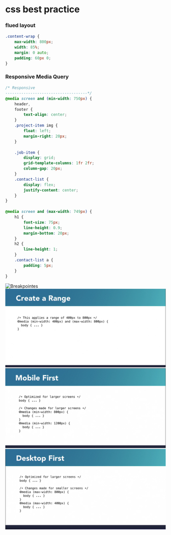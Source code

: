 # css best practice

### flued layout

```css
.content-wrap {
	max-width: 800px;
	width: 85%;
	margin: 0 auto;
	padding: 60px 0;
}
```

### Responsive Media Query

```css
/* Responsive
------------------------------------*/
@media screen and (min-width: 750px) {
	header,
	footer {
		text-align: center;
	}
	.project-item img {
		float: left;
		margin-right: 20px;
	}

	.job-item {
		display: grid;
		grid-template-columns: 1fr 2fr;
		column-gap: 20px;
	}
	.contact-list {
		display: flex;
		justify-content: center;
	}
}

@media screen and (max-width: 749px) {
	h1 {
		font-size: 75px;
		line-height: 0.9;
		margin-bottom: 20px;
	}
	h2 {
		line-height: 1;
	}
	.contact-list a {
		padding: 5px;
	}
}
```
![Breakpointes](images/img2.png)
![Breakpointes](images/img4.png)
![Breakpointes](images/img1.png)
![Breakpointes](images/img3.png)

